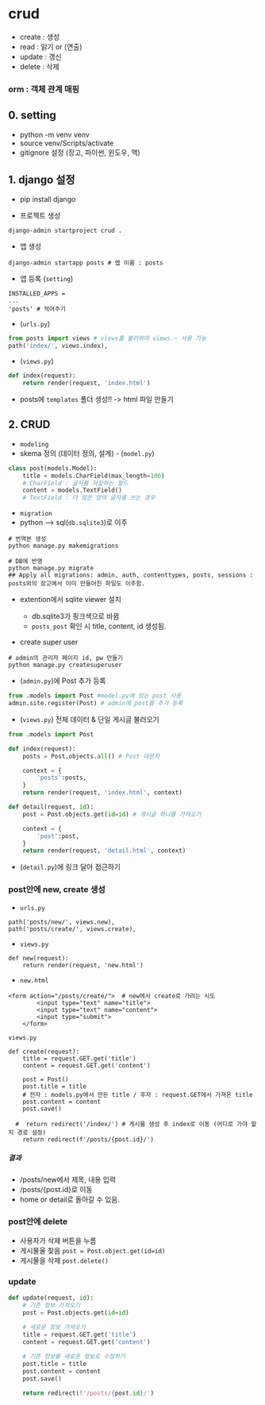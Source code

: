 # crud
- create : 생성
- read : 읽기 or (연출)
- update : 갱신
- delete : 삭제

### orm : 객체 관계 매핑


## 0. setting
- python -m venv venv
- source venv/Scripts/activate
- gitignore 설정 (장고, 파이썬, 윈도우, 맥)

## 1. django 설정
- pip install django

- 프로젝트 생성
```shell
django-admin startproject crud .
```

- 앱 생성
```shell
django-admin startapp posts # 앱 이름 : posts
```

- 앱 등록 (`setting`)
```shell
INSTALLED_APPS = 
...
'posts' # 적어주기 
```

- (`urls.py`)
```python
from posts import views # views를 불러와야 views.~ 사용 가능
path('index/', views.index),
```

- (`views.py`)
```python
def index(request):
    return render(request, 'index.html')
```

- posts에 `templates` 폴더 생성!! -> html 파일 만들기

## 2. CRUD

- `modeling` 
- skema 정의 (데이터 정의, 설계) - (`model.py`)
```python 
class post(models.Model):
    title = models.CharField(max_length=100) 
    # CharField : 글자를 저장하는 필드
    content = models.TextField() 
    # TextField : 더 많은 양의 글자를 쓰는 경우 
```

- `migration`
- python --> sql(`db.sqlite3`)로 이주
```shell
# 번역본 생성
python manage.py makemigrations
```

```shell
# DB에 반영
python manage.py migrate
## Apply all migrations: admin, auth, contenttypes, posts, sessions : posts외의 장고에서 이미 만들어진 파일도 이주함. 
```

- extention에서 sqlite viewer 설치 
    - db.sqlite3가 핑크색으로 바뀜 
    - `posts_post` 확인 시 title, content, id 생성됨.

- create super user 
```shell
# admin의 관리자 페이지 id, pw 만들기
python manage.py createsuperuser
```

- (`admin.py`)에 Post 추가 등록
```python
from .models import Post #model.py에 있는 post 사용
admin.site.register(Post) # admin에 post를 추가 등록
```

- (`views.py`) 전체 데이터 & 단일 게시글 불러오기 
```python
from .models import Post

def index(request):
    posts = Post.objects.all() # Post 대문자

    context = {
        'posts':posts,
    }
    return render(request, 'index.html', context)

def detail(request, id):
    post = Post.objects.get(id=id) # 게시글 하나를 가져오기

    context = {
        'post':post,
    }
    return render(request, 'detail.html', context)
```

- (`detail.py`)에 링크 달아 접근하기

### post안에 new, create 생성
- `urls.py `
```shell
path('posts/new/', views.new), 
path('posts/create/', views.create),
```
- `views.py`
```shell
def new(request):
    return render(request, 'new.html')
```

- `new.html`
```shell
<form action="/posts/create/">  # new에서 create로 가려는 시도
        <input type="text" name="title">
        <input type="text" name="content">
        <input type="submit">
    </form>
```

`views.py`
```shell
def create(request):
    title = request.GET.get('title')
    content = request.GET.get('content')

    post = Post()
    post.title = title  
    # 전자 : models.py에서 만든 title / 후자 : request.GET에서 가져온 title 
    post.content = content
    post.save()

  #  return redirect('/index/') # 게시물 생성 후 index로 이동 (어디로 가야 할지 경로 설정)
    return redirect(f'/posts/{post.id}/')
```
##### 결과
- /posts/new에서 제목, 내용 입력
- /posts/{post.id}로 이동
- home or detail로 돌아갈 수 있음.

### post안에 delete 
- 사용자가 삭제 버튼을 누름
- 게시물울 찾음 `post = Post.object.get(id=id)`
- 게시물을 삭제 `post.delete()`


### update
```python
def update(request, id): 
    # 기존 정보 가져오기
    post = Post.objects.get(id=id)

    # 새로운 정보 가져오기
    title = request.GET.get('title')
    content = request.GET.get('content')
    
    # 기존 정보를 새로운 정보로 수정하기
    post.title = title
    post.content = content
    post.save()

    return redirect(f'/posts/{post.id}/')
```